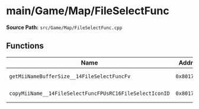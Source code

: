 # main/Game/Map/FileSelectFunc

**Source Path:** `src/Game/Map/FileSelectFunc.cpp`

## Functions

| Name | Address | Match % |
|------|---------|---------|
| `getMiiNameBufferSize__14FileSelectFuncFv` | `0x801782B4` | :white_check_mark: (100.0%) |
| `copyMiiName__14FileSelectFuncFPUsRC16FileSelectIconID` | `0x801782BC` | :white_check_mark: (100.0%) |